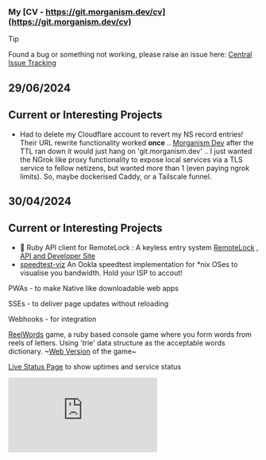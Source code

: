 ### My [CV - https://git.morganism.dev/cv](https://git.morganism.dev/cv)

> [!TIP]
> Found a bug or something not working, please raise an issue here: [Central Issue Tracking](https://github.com/users/morganism/projects/8/views/1)

## 29/06/2024

## Current or Interesting Projects

- Had to delete my Cloudflare account to revert my NS record entries! Their URL rewrite functionality worked **once** .. [Morganism Dev](https://git.morganism.dev/) after the TTL ran down it would just hang on 'git.morganism.dev' .. I just wanted the NGrok like proxy functionality to expose local services via a TLS service to fellow netizens, but wanted more than 1 (even paying ngrok limits). So, maybe dockerised Caddy, or a Tailscale funnel. 


## 30/04/2024

## Current or Interesting Projects

- 🔭 Ruby API client for RemoteLock : A keyless entry system [RemoteLock](https://remotelock.com/) , [API and Developer Site](https://developer.remotelock.com/api/docs#introduction) 
- [speedtest-viz](https://github.com/morganism/speedtest-viz) An Ookla speedtest implementation for *nix OSes to visualise you bandwidth. Hold your ISP to accout!

PWAs - to make Native like downloadable web apps

SSEs - to deliver page updates without reloading

Webhooks - for integration

[ReelWords](https://git.morganism.dev/reelwords) game, a ruby based console game where you form words from reels of letters. Using 'trie' data structure as the acceptable words dictionary. ~[Web Version](https://app.morganism.dev) of the game~ 

[Live Status Page](https://github.com/morganism/upptime/blob/master/README.md#:~:text=Live%20Status) to show uptimes and service status

<!--
**morganism/morganism** is a ✨ _special_ ✨ repository because its `README.md` (this file) appears on your GitHub profile.

Here are some ideas to get you started:

- 🔭 I’m currently working on ...
- 🌱 I’m currently learning ...
- 👯 I’m looking to collaborate on ...
- 🤔 I’m looking for help with ...
- 💬 Ask me about ...
- 📫 How to reach me: ...
- 😄 Pronouns: ...
- ⚡ Fun fact: ...
-->
![.](http://canarytokens.com/articles/traffic/0d7qg8vt3e95x8v6hyo761s4u/contact.php)

